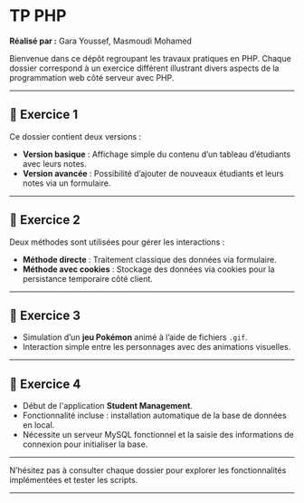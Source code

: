 # TP PHP  
**Réalisé par :** Gara Youssef, Masmoudi Mohamed

Bienvenue dans ce dépôt regroupant les travaux pratiques en PHP. Chaque dossier correspond à un exercice différent illustrant divers aspects de la programmation web côté serveur avec PHP.

---

## 📁 Exercice 1

Ce dossier contient deux versions :

- **Version basique** : Affichage simple du contenu d’un tableau d’étudiants avec leurs notes.
- **Version avancée** : Possibilité d’ajouter de nouveaux étudiants et leurs notes via un formulaire.

---

## 📁 Exercice 2

Deux méthodes sont utilisées pour gérer les interactions :

- **Méthode directe** : Traitement classique des données via formulaire.
- **Méthode avec cookies** : Stockage des données via cookies pour la persistance temporaire côté client.

---

## 📁 Exercice 3

- Simulation d’un **jeu Pokémon** animé à l’aide de fichiers `.gif`.
- Interaction simple entre les personnages avec des animations visuelles.

---

## 📁 Exercice 4

- Début de l'application **Student Management**.
- Fonctionnalité incluse : installation automatique de la base de données en local.
- Nécessite un serveur MySQL fonctionnel et la saisie des informations de connexion pour initialiser la base.



---

N’hésitez pas à consulter chaque dossier pour explorer les fonctionnalités implémentées et tester les scripts.

---

  



